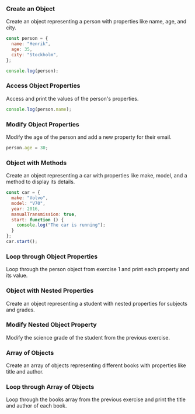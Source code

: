 ### Create an Object

Create an object representing a person with properties like name, age, and city.

```js
const person = {
  name: "Henrik",
  age: 35,
  city: "Stockholm",
};

console.log(person);
```

### Access Object Properties

Access and print the values of the person's properties.

```js
console.log(person.name); 
```

### Modify Object Properties

Modify the age of the person and add a new property for their email.

```js
person.age = 30;
```

### Object with Methods

Create an object representing a car with properties like make, model, and a method to display its details.

```js
const car = {
  make: "Volvo",
  model: "V70",
  year: 2016,
  manualTransmission: true,
  start: function () {
    console.log("The car is running");
  }
};
car.start();
```

### Loop through Object Properties

Loop through the person object from exercise 1 and print each property and its value.

### Object with Nested Properties

Create an object representing a student with nested properties for subjects and grades.

### Modify Nested Object Property

Modify the science grade of the student from the previous exercise.

### Array of Objects

Create an array of objects representing different books with properties like title and author.

### Loop through Array of Objects

Loop through the books array from the previous exercise and print the title and author of each book.
